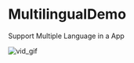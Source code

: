 # MultilingualDemo
Support Multiple Language in a App


![vid_gif](https://user-images.githubusercontent.com/48187633/88473091-abc22600-cf37-11ea-8178-d2318b9b0ed4.gif)
